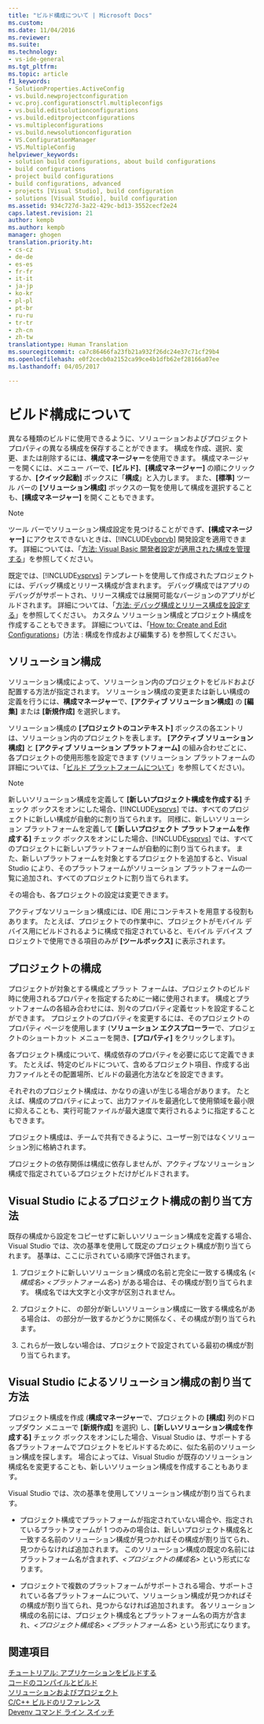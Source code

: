 ```yaml
---
title: "ビルド構成について | Microsoft Docs"
ms.custom: 
ms.date: 11/04/2016
ms.reviewer: 
ms.suite: 
ms.technology:
- vs-ide-general
ms.tgt_pltfrm: 
ms.topic: article
f1_keywords:
- SolutionProperties.ActiveConfig
- vs.build.newprojectconfiguration
- vc.proj.configurationsctrl.multipleconfigs
- vs.build.editsolutionconfigurations
- vs.build.editprojectconfigurations
- vs.multipleconfigurations
- vs.build.newsolutionconfiguration
- VS.ConfigurationManager
- VS.MultipleConfig
helpviewer_keywords:
- solution build configurations, about build configurations
- build configurations
- project build configurations
- build configurations, advanced
- projects [Visual Studio], build configuration
- solutions [Visual Studio], build configuration
ms.assetid: 934c727d-3a22-429c-bd13-3552cecf2e24
caps.latest.revision: 21
author: kempb
ms.author: kempb
manager: ghogen
translation.priority.ht:
- cs-cz
- de-de
- es-es
- fr-fr
- it-it
- ja-jp
- ko-kr
- pl-pl
- pt-br
- ru-ru
- tr-tr
- zh-cn
- zh-tw
translationtype: Human Translation
ms.sourcegitcommit: ca7c86466fa23fb21a932f26dc24e37c71cf29b4
ms.openlocfilehash: e0f2cecb0a2152ca99ce4b1dfb62ef28166a07ee
ms.lasthandoff: 04/05/2017

---
```

# <a name="understanding-build-configurations"></a>ビルド構成について
異なる種類のビルドに使用できるように、ソリューションおよびプロジェクト プロパティの異なる構成を保存することができます。 構成を作成、選択、変更、または削除するには、**構成マネージャー**を使用できます。 構成マネージャーを開くには、メニュー バーで、**[ビルド]**、**[構成マネージャー]** の順にクリックするか、**[クイック起動]** ボックスに「**構成**」と入力します。 また、**[標準]** ツール バーの **[ソリューション構成]** ボックスの一覧を使用して構成を選択することも、**[構成マネージャー]** を開くこともできます。  
  
> [!NOTE]
>  ツール バーでソリューション構成設定を見つけることができず、**[構成マネージャー]** にアクセスできないときは、[!INCLUDE[vbprvb](../code-quality/includes/vbprvb_md.md)] 開発設定を適用できます。 詳細については、「[方法: Visual Basic 開発者設定が適用された構成を管理する](../ide/how-to-manage-build-configurations-with-visual-basic-developer-settings-applied.md)」を参照してください。  
  
 既定では、[!INCLUDE[vsprvs](../code-quality/includes/vsprvs_md.md)] テンプレートを使用して作成されたプロジェクトには、デバッグ構成とリリース構成が含まれます。 デバッグ構成ではアプリのデバッグがサポートされ、リリース構成では展開可能なバージョンのアプリがビルドされます。 詳細については、「[方法: デバッグ構成とリリース構成を設定する](../debugger/how-to-set-debug-and-release-configurations.md)」を参照してください。 カスタム ソリューション構成とプロジェクト構成を作成することもできます。 詳細については、「[How to: Create and Edit Configurations](../ide/how-to-create-and-edit-configurations.md)」(方法 : 構成を作成および編集する) を参照してください。  
  
## <a name="solution-configurations"></a>ソリューション構成  
 ソリューション構成によって、ソリューション内のプロジェクトをビルドおよび配置する方法が指定されます。 ソリューション構成の変更または新しい構成の定義を行うには、**構成マネージャー**で、**[アクティブ ソリューション構成]** の **[編集]** または **[新規作成]** を選択します。  
  
 ソリューション構成の **[プロジェクトのコンテキスト]** ボックスの各エントリは、ソリューション内のプロジェクトを表します。 **[アクティブ ソリューション構成]** と **[アクティブ ソリューション プラットフォーム]** の組み合わせごとに、各プロジェクトの使用形態を設定できます  (ソリューション プラットフォームの詳細については、「[ビルド プラットフォームについて](../ide/understanding-build-platforms.md)」を参照してください)。  
  
> [!NOTE]
>  新しいソリューション構成を定義して **[新しいプロジェクト構成を作成する]** チェック ボックスをオンにした場合、[!INCLUDE[vsprvs](../code-quality/includes/vsprvs_md.md)] では、すべてのプロジェクトに新しい構成が自動的に割り当てられます。 同様に、新しいソリューション プラットフォームを定義して **[新しいプロジェクト プラットフォームを作成する]** チェック ボックスをオンにした場合、[!INCLUDE[vsprvs](../code-quality/includes/vsprvs_md.md)] では、すべてのプロジェクトに新しいプラットフォームが自動的に割り当てられます。 また、新しいプラットフォームを対象とするプロジェクトを追加すると、Visual Studio により、そのプラットフォームがソリューション プラットフォームの一覧に追加され、すべてのプロジェクトに割り当てられます。  
>   
>  その場合も、各プロジェクトの設定は変更できます。  
  
 アクティブなソリューション構成には、IDE 用にコンテキストを用意する役割もあります。 たとえば、プロジェクトでの作業中に、プロジェクトがモバイル デバイス用にビルドされるように構成で指定されていると、モバイル デバイス プロジェクトで使用できる項目のみが **[ツールボックス]** に表示されます。  
  
## <a name="project-configurations"></a>プロジェクトの構成  
 プロジェクトが対象とする構成とプラット フォームは、プロジェクトのビルド時に使用されるプロパティを指定するために一緒に使用されます。 構成とプラットフォームの各組み合わせには、別々のプロパティ定義セットを設定することができます。 プロジェクトのプロパティを変更するには、そのプロジェクトのプロパティ ページを使用します  (**ソリューション エクスプローラー**で、プロジェクトのショートカット メニューを開き、**[プロパティ]** をクリックします)。  
  
 各プロジェクト構成について、構成依存のプロパティを必要に応じて定義できます。 たとえば、特定のビルドについて、含めるプロジェクト項目、作成する出力ファイルとその配置場所、ビルドの最適化方法などを設定できます。  
  
 それぞれのプロジェクト構成は、かなりの違いが生じる場合があります。 たとえば、構成のプロパティによって、出力ファイルを最適化して使用領域を最小限に抑えることも、実行可能ファイルが最大速度で実行されるように指定することもできます。  
  
 プロジェクト構成は、チームで共有できるように、ユーザー別ではなくソリューション別に格納されます。  
  
 プロジェクトの依存関係は構成に依存しませんが、アクティブなソリューション構成で指定されているプロジェクトだけがビルドされます。  
  
## <a name="how-visual-studio-assigns-project-configurations"></a>Visual Studio によるプロジェクト構成の割り当て方法  
 既存の構成から設定をコピーせずに新しいソリューション構成を定義する場合、Visual Studio では、次の基準を使用して既定のプロジェクト構成が割り当てられます。 基準は、ここに示されている順序で評価されます。  
  
1.  プロジェクトに新しいソリューション構成の名前と完全に一致する構成名 (*\<構成名> \<プラットフォーム名>*) がある場合は、その構成が割り当てられます。 構成名では大文字と小文字が区別されません。  
  
2.  プロジェクトに、 の部分が新しいソリューション構成に一致する構成名がある場合は、 の部分が一致するかどうかに関係なく、その構成が割り当てられます。  
  
3.  これらが一致しない場合は、プロジェクトで設定されている最初の構成が割り当てられます。  
  
## <a name="how-visual-studio-assigns-solution-configurations"></a>Visual Studio によるソリューション構成の割り当て方法  
 プロジェクト構成を作成 (**構成マネージャー**で、プロジェクトの **[構成]** 列のドロップダウン メニューで **[新規作成]** を選択) し、**[新しいソリューション構成を作成する]** チェック ボックスをオンにした場合、Visual Studio は、サポートする各プラットフォームでプロジェクトをビルドするために、似た名前のソリューション構成を探します。 場合によっては、Visual Studio が既存のソリューション構成名を変更することも、新しいソリューション構成を作成することもあります。  
  
 Visual Studio では、次の基準を使用してソリューション構成が割り当てられます。  
  
-   プロジェクト構成でプラットフォームが指定されていない場合や、指定されているプラットフォームが 1 つのみの場合は、新しいプロジェクト構成名と一致する名前のソリューション構成が見つかればその構成が割り当てられ、見つからなければ追加されます。 このソリューション構成の既定の名前にはプラットフォーム名が含まれず、*\<プロジェクトの構成名>* という形式になります。  
  
-   プロジェクトで複数のプラットフォームがサポートされる場合、サポートされている各プラットフォームについて、ソリューション構成が見つかればその構成が割り当てられ、見つからなければ追加されます。 各ソリューション構成の名前には、プロジェクト構成名とプラットフォーム名の両方が含まれ、*\<プロジェクト構成名> \<プラットフォーム名>* という形式になります。  
  
## <a name="see-also"></a>関連項目  
 [チュートリアル: アプリケーションをビルドする](../ide/walkthrough-building-an-application.md)   
 [コードのコンパイルとビルド](../ide/compiling-and-building-in-visual-studio.md)   
 [ソリューションおよびプロジェクト](../ide/solutions-and-projects-in-visual-studio.md)   
 [C/C++ ビルドのリファレンス](/cpp/build/reference/c-cpp-building-reference)   
 [Devenv コマンド ライン スイッチ](../ide/reference/devenv-command-line-switches.md)
